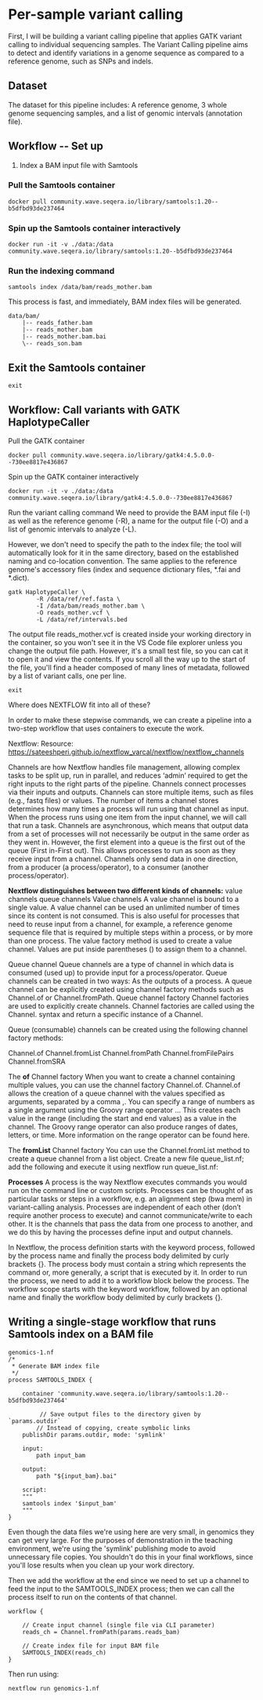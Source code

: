 # Per-sample variant calling

First, I will be building a variant calling pipeline that applies GATK variant calling to individual sequencing samples. The Variant Calling pipeline aims to detect and identify variations in a genome sequence as compared to a reference genome, such as SNPs and indels.

## Dataset
The dataset for this pipeline includes: A reference genome, 3 whole genome sequencing samples, and a list of genomic intervals (annotation file). 

## Workflow -- Set up 
1. Index a BAM input file with Samtools

### Pull the Samtools container
```
docker pull community.wave.seqera.io/library/samtools:1.20--b5dfbd93de237464
```

### Spin up the Samtools container interactively
```
docker run -it -v ./data:/data community.wave.seqera.io/library/samtools:1.20--b5dfbd93de237464
```
### Run the indexing command
```
samtools index /data/bam/reads_mother.bam
```
This process is fast, and immediately, BAM index files will be generated. 
```
data/bam/
    |-- reads_father.bam
    |-- reads_mother.bam
    |-- reads_mother.bam.bai
    \-- reads_son.bam
```
## Exit the Samtools container
```
exit 
```
## Workflow: Call variants with GATK HaplotypeCaller

Pull the GATK container
```
docker pull community.wave.seqera.io/library/gatk4:4.5.0.0--730ee8817e436867
```
Spin up the GATK container interactively
```
docker run -it -v ./data:/data community.wave.seqera.io/library/gatk4:4.5.0.0--730ee8817e436867
```

 Run the variant calling command
We need to provide the BAM input file (-I) as well as the reference genome (-R), a name for the output file (-O) and a list of genomic intervals to analyze (-L).

However, we don't need to specify the path to the index file; the tool will automatically look for it in the same directory, based on the established naming and co-location convention. The same applies to the reference genome's accessory files (index and sequence dictionary files, *.fai and *.dict).
```
gatk HaplotypeCaller \
        -R /data/ref/ref.fasta \
        -I /data/bam/reads_mother.bam \
        -O reads_mother.vcf \
        -L /data/ref/intervals.bed
```

The output file reads_mother.vcf is created inside your working directory in the container, so you won't see it in the VS Code file explorer unless you change the output file path. However, it's a small test file, so you can cat it to open it and view the contents. If you scroll all the way up to the start of the file, you'll find a header composed of many lines of metadata, followed by a list of variant calls, one per line.


```
exit
```

Where does NEXTFLOW fit into all of these?

In order to make these stepwise commands, we can create a pipeline into a two-step workflow that uses containers to execute the work.

Nextflow:
Resource: https://sateeshperi.github.io/nextflow_varcal/nextflow/nextflow_channels

Channels are how Nextflow handles file management, allowing complex tasks to be split up, run in parallel, and reduces ‘admin’ required to get the right inputs to the right parts of the pipeline.
Channels connect processes via their inputs and outputs.
Channels can store multiple items, such as files (e.g., fastq files) or values.
The number of items a channel stores determines how many times a process will run using that channel as input. When the process runs using one item from the input channel, we will call that run a task.
Channels are asynchronous, which means that output data from a set of processes will not necessarily be output in the same order as they went in.
However, the first element into a queue is the first out of the queue (First in-First out). This allows processes to run as soon as they receive input from a channel. Channels only send data in one direction, from a producer (a process/operator), to a consumer (another process/operator).

**Nextflow distinguishes between two different kinds of channels:**
value channels
queue channels
Value channels
A value channel is bound to a single value.
A value channel can be used an unlimited number of times since its content is not consumed. This is also useful for processes that need to reuse input from a channel, for example, a reference genome sequence file that is required by multiple steps within a process, or by more than one process.
The value factory method is used to create a value channel. Values are put inside parentheses () to assign them to a channel.


Queue channel
Queue channels are a type of channel in which data is consumed (used up) to provide input for a process/operator.
Queue channels can be created in two ways:
As the outputs of a process.
A queue channel can be explicitly created using channel factory methods such as Channel.of or Channel.fromPath.
Queue channel factory
Channel factories are used to explicitly create channels. Channel factories are called using the Channel.<method> syntax and return a specific instance of a Channel.

Queue (consumable) channels can be created using the following channel factory methods:

Channel.of
Channel.fromList
Channel.fromPath
Channel.fromFilePairs
Channel.fromSRA


The **of** Channel factory
When you want to create a channel containing multiple values, you can use the channel factory Channel.of.
Channel.of allows the creation of a queue channel with the values specified as arguments, separated by a comma ,.
You can specify a range of numbers as a single argument using the Groovy range operator ... This creates each value in the range (including the start and end values) as a value in the channel. The Groovy range operator can also produce ranges of dates, letters, or time. More information on the range operator can be found here.

The **fromList** Channel factory
You can use the Channel.fromList method to create a queue channel from a list object.
Create a new file queue_list.nf; add the following and execute it using nextflow run queue_list.nf:

**Processes**
A process is the way Nextflow executes commands you would run on the command line or custom scripts.
Processes can be thought of as particular tasks or steps in a workflow, e.g. an alignment step (bwa mem) in variant-calling analysis.
Processes are independent of each other (don’t require another process to execute) and cannot communicate/write to each other.
It is the channels that pass the data from one process to another, and we do this by having the processes define input and output channels.

In Nextflow, the process definition starts with the keyword process, followed by the process name and finally the process body delimited by curly brackets {}.
The process body must contain a string which represents the command or, more generally, a script that is executed by it.
In order to run the process, we need to add it to a workflow block below the process.
The workflow scope starts with the keyword workflow, followed by an optional name and finally the workflow body delimited by curly brackets {}.

## Writing a single-stage workflow that runs Samtools index on a BAM file

```
genomics-1.nf
/*
 * Generate BAM index file
 */
process SAMTOOLS_INDEX {

    container 'community.wave.seqera.io/library/samtools:1.20--b5dfbd93de237464'

         // Save output files to the directory given by `params.outdir`
        // Instead of copying, create symbolic links
    publishDir params.outdir, mode: 'symlink'

    input:
        path input_bam

    output:
        path "${input_bam}.bai"

    script:
    """
    samtools index '$input_bam'
    """
}
```

Even though the data files we're using here are very small, in genomics they can get very large. For the purposes of demonstration in the teaching environment, we're using the 'symlink' publishing mode to avoid unnecessary file copies. You shouldn't do this in your final workflows, since you'll lose results when you clean up your work directory.

Then we add the workflow at the end since we need to set up a channel to feed the input to the SAMTOOLS_INDEX process; then we can call the process itself to run on the contents of that channel.

```
workflow {

    // Create input channel (single file via CLI parameter)
    reads_ch = Channel.fromPath(params.reads_bam)

    // Create index file for input BAM file
    SAMTOOLS_INDEX(reads_ch)
}

```
Then run using:

```
nextflow run genomics-1.nf
```






